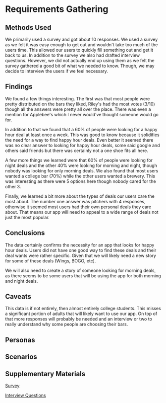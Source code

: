 # Requirements Gathering

## Methods Used

We primarily used a survey and got about 10 responses. We used a survey as we felt it was easy enough to get out and wouldn't take too much of the users time. This allowed our users to quickly fill something out and get it back to us. In addition to the survey we also had drafted interview questions. However, we did not actually end up using them as we felt the survey gathered a good bit of what we needed to know. Though, we may decide to interview the users if we feel necessary.

## Findings

We found a few things interesting. The first was that most people were pretty distributed on the bars they liked, Riley's had the most votes (3/10) though all the answers were pretty all over the place. There was even a mention for Applebee's which I never would've thought someone would go for.

In addition to that we found that a 60% of people were looking for a happy hour deal at least once a week. This was good to know because it solidifies the need for a way to find happy hour deals. Even better it seemed there was no clear answer to looking for happy hour deals, some said google and others said friends but there was certainly not a one shoe fits all here.

A few more things we learned were that 60% of people were looking for night deals and the other 40% were looking for morning and night, though nobody was looking for only morning deals. We also found that most users wanted a college bar (70%) while the other users wanted a brewery. This was interesting as there were 5 options here though nobody cared for the other 3.

Finally, we learned a bit more about the types of deals our users care the most about. The number one answer was pitchers with 4 responses, otherwise it seemed most users had their own personal deals they care about. That means our app will need to appeal to a wide range of deals not just the most popular.

## Conclusions

The data certainly confirms the necessity for an app that looks for happy hour deals. Users did not have one good way to find these deals and their deal wants were rather specific. Given that we will likely need a new story for some of these deals (Wings, BOGO, etc).

We will also need to create a story of someone looking for morning deals, as there seems to be some users that will be using the app for both morning and night deals.

## Caveats

This data is if not entirely, then almost entirely college students. This misses a significant portion of adults that will likely want to use our app. On top of that more responses will probably be needed and an interview or two to really understand why some people are choosing their bars. 

## Personas

## Scenarios

## Supplementary Materials

[Survey](https://docs.google.com/forms/d/e/1FAIpQLSeOe0aCICOChXJDNuxnm4w7Org8tlpt8m6O7VXp9xAB5jDijw/viewform?usp=sf_link)

[Interview Questions](https://docs.google.com/document/d/1ldWJ0lFXGpPjRTCvls_5UNdKAQEl1CRnvbueHtA463E/edit?usp=sharing)
